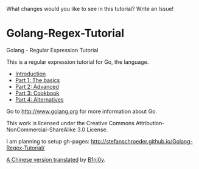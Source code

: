 What changes would you like to see in this tutorial? Write an Issue!

Golang-Regex-Tutorial
=====================

Golang - Regular Expression Tutorial

This is a regular expression tutorial for Go, the language.

- [Introduction](01-chapter0.markdown)
- [Part 1: The basics](01-chapter1.markdown)
- [Part 2: Advanced](01-chapter2.markdown)
- [Part 3: Cookbook](01-chapter3.markdown)
- [Part 4: Alternatives](01-chapter4.markdown)

Go to http://www.golang.org for more information about Go.


This work is licensed under the Creative Commons Attribution-NonCommercial-ShareAlike 3.0 License.

I am planning to setup gh-pages: http://stefanschroeder.github.io/Golang-Regex-Tutorial/

[A Chinese version translated](zh/) by [B1nj0y](https://github.com/gingerhot).
